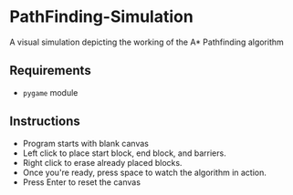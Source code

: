 # PathFinding-Simulation
A visual simulation depicting the working of the A* Pathfinding algorithm

## Requirements
- ```pygame``` module

## Instructions
- Program starts with blank canvas
- Left click to place start block, end block, and barriers.
- Right click to erase already placed blocks.
- Once you're ready, press space to watch the algorithm in action.
- Press Enter to reset the canvas
